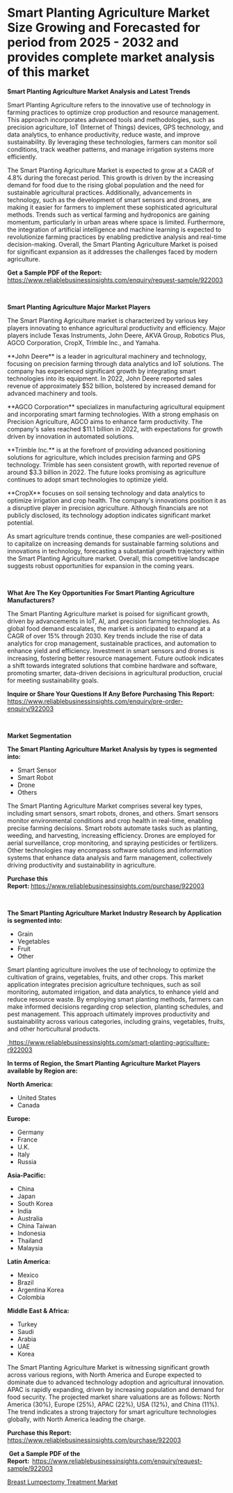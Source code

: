 <p><h1>Smart Planting Agriculture Market Size Growing and Forecasted for period from 2025 - 2032 and provides complete market analysis of this market</h1></p><p><strong>Smart Planting Agriculture Market Analysis and Latest Trends</strong></p>
<p><p>Smart Planting Agriculture refers to the innovative use of technology in farming practices to optimize crop production and resource management. This approach incorporates advanced tools and methodologies, such as precision agriculture, IoT (Internet of Things) devices, GPS technology, and data analytics, to enhance productivity, reduce waste, and improve sustainability. By leveraging these technologies, farmers can monitor soil conditions, track weather patterns, and manage irrigation systems more efficiently.</p><p>The Smart Planting Agriculture Market is expected to grow at a CAGR of 4.8% during the forecast period. This growth is driven by the increasing demand for food due to the rising global population and the need for sustainable agricultural practices. Additionally, advancements in technology, such as the development of smart sensors and drones, are making it easier for farmers to implement these sophisticated agricultural methods. Trends such as vertical farming and hydroponics are gaining momentum, particularly in urban areas where space is limited. Furthermore, the integration of artificial intelligence and machine learning is expected to revolutionize farming practices by enabling predictive analysis and real-time decision-making. Overall, the Smart Planting Agriculture Market is poised for significant expansion as it addresses the challenges faced by modern agriculture.</p></p>
<p><strong>Get a Sample PDF of the Report:&nbsp;</strong> <a href="https://www.reliablebusinessinsights.com/enquiry/request-sample/922003?utm_campaign=3278&utm_medium=2&utm_source=Github&utm_content=ia&utm_term=07032025&utm_id=smart-planting-agriculture">https://www.reliablebusinessinsights.com/enquiry/request-sample/922003</a></p>
<p>&nbsp;</p>
<p><strong>Smart Planting Agriculture Major Market Players</strong></p>
<p><p>The Smart Planting Agriculture market is characterized by various key players innovating to enhance agricultural productivity and efficiency. Major players include Texas Instruments, John Deere, AKVA Group, Robotics Plus, AGCO Corporation, CropX, Trimble Inc., and Yamaha.</p><p>**John Deere** is a leader in agricultural machinery and technology, focusing on precision farming through data analytics and IoT solutions. The company has experienced significant growth by integrating smart technologies into its equipment. In 2022, John Deere reported sales revenue of approximately $52 billion, bolstered by increased demand for advanced machinery and tools.</p><p>**AGCO Corporation** specializes in manufacturing agricultural equipment and incorporating smart farming technologies. With a strong emphasis on Precision Agriculture, AGCO aims to enhance farm productivity. The company's sales reached $11.1 billion in 2022, with expectations for growth driven by innovation in automated solutions.</p><p>**Trimble Inc.** is at the forefront of providing advanced positioning solutions for agriculture, which includes precision farming and GPS technology. Trimble has seen consistent growth, with reported revenue of around $3.3 billion in 2022. The future looks promising as agriculture continues to adopt smart technologies to optimize yield.</p><p>**CropX** focuses on soil sensing technology and data analytics to optimize irrigation and crop health. The company's innovations position it as a disruptive player in precision agriculture. Although financials are not publicly disclosed, its technology adoption indicates significant market potential.</p><p>As smart agriculture trends continue, these companies are well-positioned to capitalize on increasing demands for sustainable farming solutions and innovations in technology, forecasting a substantial growth trajectory within the Smart Planting Agriculture market. Overall, this competitive landscape suggests robust opportunities for expansion in the coming years.</p></p>
<p>&nbsp;</p>
<p><strong>What Are The Key Opportunities For Smart Planting Agriculture Manufacturers?</strong></p>
<p><p>The Smart Planting Agriculture market is poised for significant growth, driven by advancements in IoT, AI, and precision farming technologies. As global food demand escalates, the market is anticipated to expand at a CAGR of over 15% through 2030. Key trends include the rise of data analytics for crop management, sustainable practices, and automation to enhance yield and efficiency. Investment in smart sensors and drones is increasing, fostering better resource management. Future outlook indicates a shift towards integrated solutions that combine hardware and software, promoting smarter, data-driven decisions in agricultural production, crucial for meeting sustainability goals.</p></p>
<p><strong>Inquire or Share Your Questions If Any Before Purchasing This Report:</strong> <a href="https://www.reliablebusinessinsights.com/enquiry/pre-order-enquiry/922003?utm_campaign=3278&utm_medium=2&utm_source=Github&utm_content=ia&utm_term=07032025&utm_id=smart-planting-agriculture">https://www.reliablebusinessinsights.com/enquiry/pre-order-enquiry/922003</a></p>
<p>&nbsp;</p>
<p><strong>Market Segmentation</strong></p>
<p><strong>The Smart Planting Agriculture Market Analysis by types is segmented into:</strong></p>
<p><ul><li>Smart Sensor</li><li>Smart Robot</li><li>Drone</li><li>Others</li></ul></p>
<p><p>The Smart Planting Agriculture Market comprises several key types, including smart sensors, smart robots, drones, and others. Smart sensors monitor environmental conditions and crop health in real-time, enabling precise farming decisions. Smart robots automate tasks such as planting, weeding, and harvesting, increasing efficiency. Drones are employed for aerial surveillance, crop monitoring, and spraying pesticides or fertilizers. Other technologies may encompass software solutions and information systems that enhance data analysis and farm management, collectively driving productivity and sustainability in agriculture.</p></p>
<p><strong>Purchase this Report:&nbsp;</strong><a href="https://www.reliablebusinessinsights.com/purchase/922003?utm_campaign=3278&utm_medium=2&utm_source=Github&utm_content=ia&utm_term=07032025&utm_id=smart-planting-agriculture">https://www.reliablebusinessinsights.com/purchase/922003</a></p>
<p>&nbsp;</p>
<p><strong>The Smart Planting Agriculture Market Industry Research by Application is segmented into:</strong></p>
<p><ul><li>Grain</li><li>Vegetables</li><li>Fruit</li><li>Other</li></ul></p>
<p><p>Smart planting agriculture involves the use of technology to optimize the cultivation of grains, vegetables, fruits, and other crops. This market application integrates precision agriculture techniques, such as soil monitoring, automated irrigation, and data analytics, to enhance yield and reduce resource waste. By employing smart planting methods, farmers can make informed decisions regarding crop selection, planting schedules, and pest management. This approach ultimately improves productivity and sustainability across various categories, including grains, vegetables, fruits, and other horticultural products.</p></p>
<p><a href="https://www.reliablebusinessinsights.com/smart-planting-agriculture-r922003?utm_campaign=3278&utm_medium=2&utm_source=Github&utm_content=ia&utm_term=07032025&utm_id=smart-planting-agriculture">&nbsp;https://www.reliablebusinessinsights.com/smart-planting-agriculture-r922003</a></p>
<p><strong>In terms of Region, the Smart Planting Agriculture Market Players available by Region are:</strong></p>
<p>
    <p> <strong> North America: </strong>
        <ul>
            <li>United States</li>
            <li>Canada</li>
        </ul>
        </p> 
    <p> <strong> Europe: </strong>
        <ul>
            <li>Germany</li>
            <li>France</li>
            <li>U.K.</li>
            <li>Italy</li>
            <li>Russia</li>
        </ul>
        </p> 
    <p> <strong> Asia-Pacific: </strong>
        <ul>
            <li>China</li>
            <li>Japan</li>
            <li>South Korea</li>
            <li>India</li>
            <li>Australia</li>
            <li>China Taiwan</li>
            <li>Indonesia</li>
            <li>Thailand</li>
            <li>Malaysia</li>
        </ul>
        </p> 
    <p> <strong> Latin America: </strong>
        <ul>
            <li>Mexico</li>
            <li>Brazil</li>
            <li>Argentina Korea</li>
            <li>Colombia</li>
        </ul>
        </p> 
    <p> <strong> Middle East & Africa: </strong>
        <ul>
            <li>Turkey</li>
            <li>Saudi</li>
            <li>Arabia</li>
            <li>UAE</li>
            <li>Korea</li>
        </ul>
    </p>
    </p>
<p><p>The Smart Planting Agriculture Market is witnessing significant growth across various regions, with North America and Europe expected to dominate due to advanced technology adoption and agricultural innovation. APAC is rapidly expanding, driven by increasing population and demand for food security. The projected market share valuations are as follows: North America (30%), Europe (25%), APAC (22%), USA (12%), and China (11%). The trend indicates a strong trajectory for smart agriculture technologies globally, with North America leading the charge.</p></p>
<p><strong>Purchase this Report: </strong><a href="https://www.reliablebusinessinsights.com/purchase/922003?utm_campaign=3278&utm_medium=2&utm_source=Github&utm_content=ia&utm_term=07032025&utm_id=smart-planting-agriculture">https://www.reliablebusinessinsights.com/purchase/922003</a></p>
<p>&nbsp;<strong>Get a Sample PDF of the Report:&nbsp;&nbsp;</strong><a href="https://www.reliablebusinessinsights.com/enquiry/request-sample/922003?utm_campaign=3278&utm_medium=2&utm_source=Github&utm_content=ia&utm_term=07032025&utm_id=smart-planting-agriculture">https://www.reliablebusinessinsights.com/enquiry/request-sample/922003</a></p>
<p><strong></strong></p>
<p><p><a href="https://github.com/ancsyanagha/Market-Research-Report-List-1/blob/main/breast-lumpectomy-treatment-market.md?utm_campaign=3278&utm_medium=2&utm_source=Github&utm_content=ia&utm_term=07032025&utm_id=smart-planting-agriculture">Breast Lumpectomy Treatment Market</a></p></p>